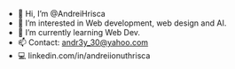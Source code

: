 - 👋 Hi, I’m @AndreiHrisca
- 👀 I’m interested in Web development, web design and AI.
- 🌱 I’m currently learning Web Dev.
- 📫 Contact: andr3y_30@yahoo.com
- 💻 linkedin.com/in/andreiionuthrisca
